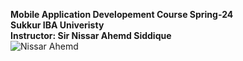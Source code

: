 **Mobile Application Developement Course Spring-24**<br>
**Sukkur IBA Univeristy**<br>
**Instructor: Sir Nissar Ahemd Siddique**<br>
![Nissar Ahemd](sir_nisar.jpeg)

